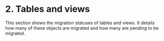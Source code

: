 # 2. Tables and views

This section shows the migration statuses of tables and views. It details how many of these objects are migrated
and how many are pending to be migrated.
